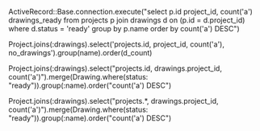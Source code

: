 ActiveRecord::Base.connection.execute("select p.id project_id, count('a') drawings_ready from projects p join drawings d on (p.id = d.project_id) where d.status = 'ready' group by p.name order by count('a') DESC")





Project.joins(:drawings).select('projects.id, project_id, count('a'), no_drawings').group(name).order(d_count)

Project.joins(:drawings).select("projects.id, drawings.project_id, count('a')").merge(Drawing.where(status: "ready")).group(:name).order("count('a') DESC")

Project.joins(:drawings).select("projects.*, drawings.project_id, count('a')").merge(Drawing.where(status: "ready")).group(:name).order("count('a') DESC")
